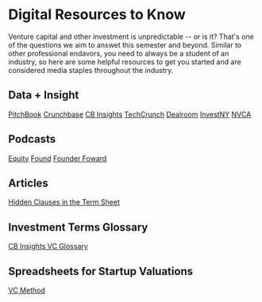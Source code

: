 # Digital Resources to Know

Venture capital and other investment is unpredictable -- or is it? That's one of the questions we aim to answet this semester and beyond.
Similar to other professional endavors, you need to always be a student of an industry, so here are some helpful resources to get you started and are considered media staples throughout the industry.

## Data + Insight
[PitchBook](https://pitchbook.com/venture-capital-database?utm_source=bing&utm_medium=cpc&utm_campaign=Investor-Data-US&adgroup=Investor-Data-VC-Firms&utm_term=capital%20funding%20companies&matchtype=b&creative=&device=c&utm_content=&kwdaud=kwd-71743881396420:aud-811811324:loc-190&_bt=71743290101557&sfid=-dc_pcrid_71743290101557_pkw_capital%20funding%20companies_pmt_bb_slid__productid__pgrid_1147890903781786_ptaid_kwd-71743881396420:aud-811811324:loc-190&msclkid=5aa5a59db06711c3f26fc179748d2204)
[Crunchbase](https://www.crunchbase.com/)
[CB Insights](https://www.cbinsights.com/)
[TechCrunch](https://techcrunch.com/)
[Dealroom](https://dealroom.co/)
[InvestNY](https://investny.org/intro)
[NVCA](https://nvca.org/)

## Podcasts
[Equity](https://pod.link/equity?utm_medium=TCnewsletter&tpcc=TCreviewnewsletter)
[Found](https://pod.link/found?utm_medium=TCnewsletter&tpcc=TCreviewnewsletter)
[Founder Foward](https://www.nea.com/founder-forward?=test&utm_source=google&utm_medium=paid&utm_campaign=test&gclid=Cj0KCQjwuZGnBhD1ARIsACxbAVjxMTlPBRxKkV_FPFCPMZ2mPJnCm7JH9N6i5cgC1DShb20fvLEwQc0aAhLTEALw_wcB)

## Articles
[Hidden Clauses in the Term Sheet](https://theventurecrew.substack.com/p/hidden-clauses-in-the-term-sheet)

## Investment Terms Glossary
[CB Insights VC Glossary](https://www.cbinsights.com/research-vc-glossary-index)

## Spreadsheets for Startup Valuations
[VC Method](https://vcmethod.com/)
